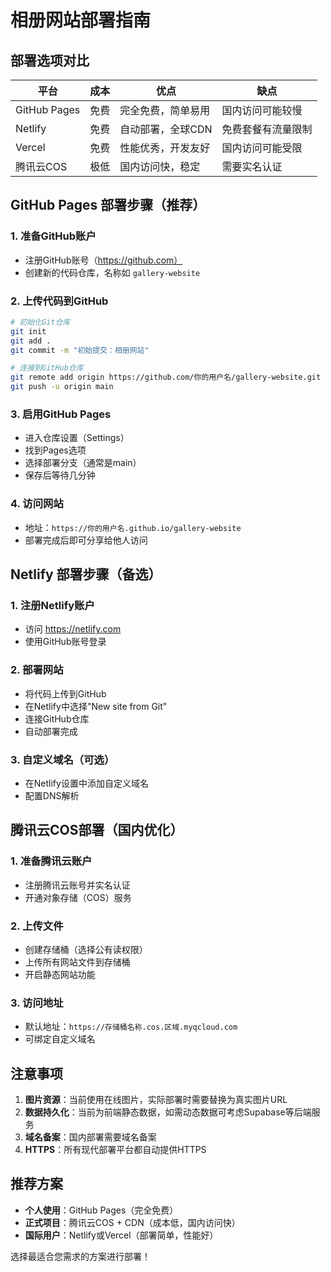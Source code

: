 # 相册网站部署指南

## 部署选项对比

| 平台 | 成本 | 优点 | 缺点 |
|------|------|------|------|
| GitHub Pages | 免费 | 完全免费，简单易用 | 国内访问可能较慢 |
| Netlify | 免费 | 自动部署，全球CDN | 免费套餐有流量限制 |
| Vercel | 免费 | 性能优秀，开发友好 | 国内访问可能受限 |
| 腾讯云COS | 极低 | 国内访问快，稳定 | 需要实名认证 |

## GitHub Pages 部署步骤（推荐）

### 1. 准备GitHub账户
- 注册GitHub账号（https://github.com）
- 创建新的代码仓库，名称如 `gallery-website`

### 2. 上传代码到GitHub
```bash
# 初始化Git仓库
git init
git add .
git commit -m "初始提交：相册网站"

# 连接到GitHub仓库
git remote add origin https://github.com/你的用户名/gallery-website.git
git push -u origin main
```

### 3. 启用GitHub Pages
- 进入仓库设置（Settings）
- 找到Pages选项
- 选择部署分支（通常是main）
- 保存后等待几分钟

### 4. 访问网站
- 地址：`https://你的用户名.github.io/gallery-website`
- 部署完成后即可分享给他人访问

## Netlify 部署步骤（备选）

### 1. 注册Netlify账户
- 访问 https://netlify.com
- 使用GitHub账号登录

### 2. 部署网站
- 将代码上传到GitHub
- 在Netlify中选择"New site from Git"
- 连接GitHub仓库
- 自动部署完成

### 3. 自定义域名（可选）
- 在Netlify设置中添加自定义域名
- 配置DNS解析

## 腾讯云COS部署（国内优化）

### 1. 准备腾讯云账户
- 注册腾讯云账号并实名认证
- 开通对象存储（COS）服务

### 2. 上传文件
- 创建存储桶（选择公有读权限）
- 上传所有网站文件到存储桶
- 开启静态网站功能

### 3. 访问地址
- 默认地址：`https://存储桶名称.cos.区域.myqcloud.com`
- 可绑定自定义域名

## 注意事项

1. **图片资源**：当前使用在线图片，实际部署时需要替换为真实图片URL
2. **数据持久化**：当前为前端静态数据，如需动态数据可考虑Supabase等后端服务
3. **域名备案**：国内部署需要域名备案
4. **HTTPS**：所有现代部署平台都自动提供HTTPS

## 推荐方案
- **个人使用**：GitHub Pages（完全免费）
- **正式项目**：腾讯云COS + CDN（成本低，国内访问快）
- **国际用户**：Netlify或Vercel（部署简单，性能好）

选择最适合您需求的方案进行部署！